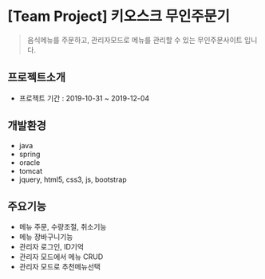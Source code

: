 # [Team Project] 키오스크 무인주문기

> 음식메뉴를 주문하고, 관리자모드로 메뉴를 관리할 수 있는 무인주문사이트 입니다.

## 프로젝트소개
  * 프로젝트 기간 : 2019-10-31 ~ 2019-12-04

## 개발환경
  * java
  * spring
  * oracle
  * tomcat
  * jquery, html5, css3, js, bootstrap

## 주요기능
  * 메뉴 주문, 수량조절, 취소기능
  * 메뉴 장바구니기능
  * 관리자 로그인, ID기억
  * 관리자 모드에서 메뉴 CRUD 
  * 관리자 모드로 추천메뉴선택
